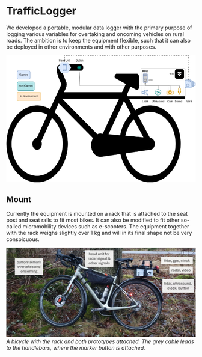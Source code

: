 # TrafficLogger

We developed a portable, modular data logger with the primary purpose of logging various variables for overtaking and oncoming vehicles on rural roads. The ambition is to keep the equipment flexible, such that it can also be deployed in other environments and with other purposes. 

![Schematic drawing of the TraffiLogger setup](assets/box-overview.png)

## Mount

Currently the equipment is mounted on a rack that is attached to the seat post and seat rails to fit most bikes. It can also be modified to fit other so-called micromobility devices such as e-scooters. The equipment together with the rack weighs slightly over 1 kg and will in its final shape not be very conspicuous. 

![Real world photo of a bike with two TrafficLoggers](assets/instrumented-bike.jpg)
*A bicycle with the rack and both prototypes attached. The grey cable leads to the handlebars, where the marker button is attached.*

